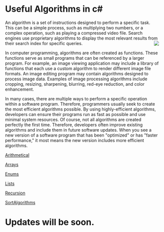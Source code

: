 # Useful Algorithms in c#                                                        

An algorithm is a set of instructions designed to perform a specific task. This can be a simple process, such as multiplying two numbers, or a complex operation, such as playing a compressed video file. Search engines use proprietary algorithms to display the most relevant results from their search index for specific queries.
<img src="https://github.com/SahakyanGit/SahakyanGit/blob/master/combine-algorithms.png" align="right" />

In computer programming, algorithms are often created as functions. These functions serve as small programs that can be referenced by a larger program. For example, an image viewing application may include a library of functions that each use a custom algorithm to render different image file formats. An image editing program may contain algorithms designed to process image data. Examples of image processing algorithms include cropping, resizing, sharpening, blurring, red-eye reduction, and color enhancement.

In many cases, there are multiple ways to perform a specific operation within a software program. Therefore, programmers usually seek to create the most efficient algorithms possible. By using highly-efficient algorithms, developers can ensure their programs run as fast as possible and use minimal system resources. Of course, not all algorithms are created perfectly the first time. Therefore, developers often improve existing algorithms and include them in future software updates. When you see a new version of a software program that has been "optimized" or has "faster performance," it most means the new version includes more efficient algorithms.


[Arithmetical](https://github.com/SahakyanGit/Algorithms/blob/master/Algorithms/Algorithms/Arithmetical/Arithmetic.cs)

[Arrays](https://github.com/SahakyanGit/Algorithms/blob/master/Algorithms/Algorithms/Arrays/Arrays.cs)

[Enums](https://github.com/SahakyanGit/Algorithms/blob/master/Algorithms/Algorithms/Enums/EnumSeries.cs)

[Lists](https://github.com/SahakyanGit/Algorithms/blob/master/Algorithms/Algorithms/Lists/ListSeries.cs)

[Recursion](https://github.com/SahakyanGit/Algorithms/blob/master/Algorithms/Algorithms/Recursion/Recursion.cs)

[SortAlgorithms](https://github.com/SahakyanGit/Algorithms/blob/master/Algorithms/Algorithms/SortAlgorithms/Sortable.cs)

# Updates will be soon.


